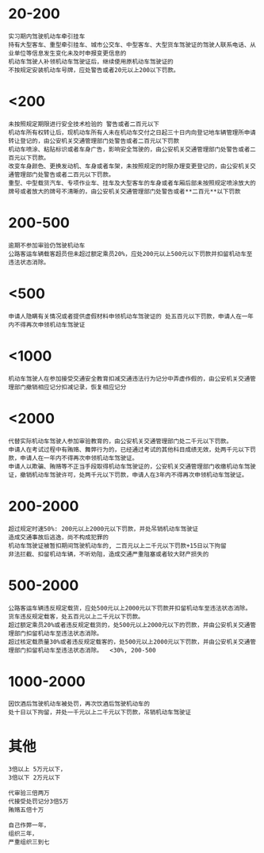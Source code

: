 # 20-200  
	实习期内驾驶机动车牵引挂车  
	持有大型客车、重型牵引挂车、城市公交车、中型客车、大型货车驾驶证的驾驶人联系电话、从业单位等信息发生变化未及时申报变更信息的  
	机动车驾驶人补领机动车驾驶证后，继续使用原机动车驾驶证的  
	不按规定安装机动车号牌，应处警告或者20元以上200以下罚款。  
  

	  
	  
	  
	  
	  
	  
	  
# <200  
	未按照规定期限进行安全技术检验的 警告或者二百元以下  
	机动车所有权转让后，现机动车所有人未在机动车交付之日起三十日内向登记地车辆管理所申请转让登记的，由公安机关交通管理部门处警告或者二百元以下罚款  
	机动车喷涂、粘贴标识或者车身广告，影响安全驾驶的，由公安机关交通管理部门处警告或者二百元以下罚款。  
	改变车身颜色、更换发动机、车身或者车架，未按照规定的时限办理变更登记的，由公安机关交通管理部门处警告或者二百元以下罚款。  
	重型、中型载货汽车、专项作业车、挂车及大型客车的车身或者车厢后部未按照规定喷涂放大的牌号或者放大的牌号不清晰的，由公安机关交通管理部门处警告或者**二百元**以下罚款  
  

	  
	  
	  
	  
	  
	  
	  
	  
# 200-500  
	逾期不参加审验仍驾驶机动车  
	公路客运车辆载客超员但未超过额定乘员20%，应处200元以上500元以下罚款并扣留机动车至违法状态消除。  

  
  
  
  
  
# <500  
	申请人隐瞒有关情况或者提供虚假材料申领机动车驾驶证的 处五百元以下罚款，申请人在一年内不得再次申领机动车驾驶证  
  
  
  
  
  
  
# <1000
	机动车驾驶人在参加接受交通安全教育扣减交通违法行为记分中弄虚作假的，由公安机关交通管理部门撤销相应记分扣减记录，恢复相应记分  
  
  
# <2000  
	代替实际机动车驾驶人参加审验教育的，由公安机关交通管理部门处二千元以下罚款。  
	申请人在考试过程中有贿赂、舞弊行为的，已经通过考试的其他科目成绩无效，处两千元以下罚款，申请人在一年内不得再次申领机动车驾驶证。  
	申请人以欺骗、贿赂等不正当手段取得机动车驾驶证的，公安机关交通管理部门收缴机动车驾驶证，撤销机动车驾驶许可，处两千元以下罚款，申请人在3年内不得再次申领机动车驾驶证。  
  
# 200-2000
	超过规定时速50%: 200元以上2000元以下罚款，并处吊销机动车驾驶证  
	造成交通事故后逃逸，尚不构成犯罪的  
	机动车驾驶证被暂扣期间驾驶机动车的, 二百元以上二千元以下罚款+15日以下拘留  
	非法拦截、扣留机动车辆，不听劝阻，造成交通严重阻塞或者较大财产损失的  

  
# 500-2000
	公路客运车辆违反规定载货，应处500元以上2000元以下罚款并扣留机动车至违法状态消除。  
	货车违反规定载客，处五百元以上二千元以下罚款。  
	超过额定乘员20%或者违反规定载货的，处500元以上2000元以下的罚款，并由公安机关交通管理部门扣留机动车至违法状态消除。  
	超过核定载质量30%或者违反规定载客的，处500元以上2000元以下罚款，并由公安机关交通管理部门扣留机动车至违法状态消除。  <30%, 200-500   


  
# 1000-2000
	因饮酒后驾驶机动车被处罚，再次饮酒后驾驶机动车的  
	处十日以下拘留，并处一千元以上二千元以下罚款，吊销机动车驾驶证   
  

  
  
  
  
  
  
# 其他  
	3倍以上 5万元以下，  
	3倍以下 2万元以下  
  
	代审验三倍两万   
	代接受处罚记分3倍5万  
	贿赂五倍十万  
  
	自己作弊一年，  
	组织三年，  
	严重组织三到七  
  
